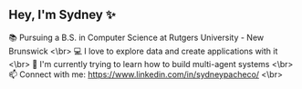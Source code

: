 ## Hey, I'm Sydney ✨

📚 Pursuing a B.S. in Computer Science at Rutgers University - New Brunswick <\br>
💻 I love to explore data and create applications with it <\br>
🌱 I'm currently trying to learn how to build multi-agent systems <\br>
📫 Connect with me: https://www.linkedin.com/in/sydneypacheco/ <\br>

